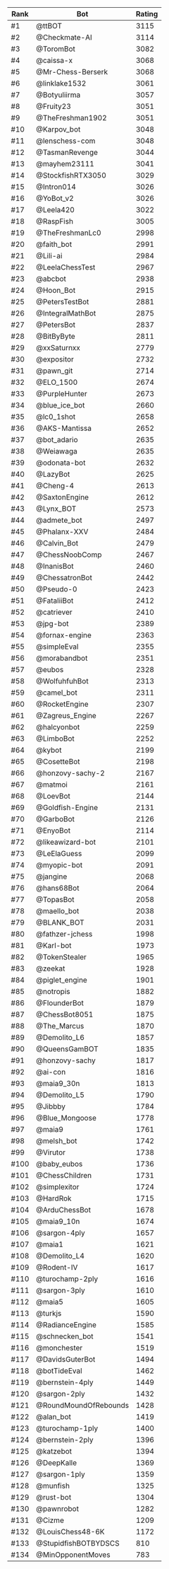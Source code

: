 Rank|Bot|Rating
---|---|---
#1|@ttBOT|3115
#2|@Checkmate-AI|3114
#3|@ToromBot|3082
#4|@caissa-x|3068
#5|@Mr-Chess-Berserk|3068
#6|@linklake1532|3061
#7|@Botyuliirma|3057
#8|@Fruity23|3051
#9|@TheFreshman1902|3051
#10|@Karpov_bot|3048
#11|@lenschess-com|3048
#12|@TasmanRevenge|3044
#13|@mayhem23111|3041
#14|@StockfishRTX3050|3029
#15|@Intron014|3026
#16|@YoBot_v2|3026
#17|@Leela420|3022
#18|@RaspFish|3005
#19|@TheFreshmanLc0|2998
#20|@faith_bot|2991
#21|@Lili-ai|2984
#22|@LeelaChessTest|2967
#23|@abcbot|2938
#24|@Hoon_Bot|2915
#25|@PetersTestBot|2881
#26|@IntegralMathBot|2875
#27|@PetersBot|2837
#28|@BitByByte|2811
#29|@xxSaturnxx|2779
#30|@expositor|2732
#31|@pawn_git|2714
#32|@ELO_1500|2674
#33|@PurpleHunter|2673
#34|@blue_ice_bot|2660
#35|@lc0_1shot|2658
#36|@AKS-Mantissa|2652
#37|@bot_adario|2635
#38|@Weiawaga|2635
#39|@odonata-bot|2632
#40|@LazyBot|2625
#41|@Cheng-4|2613
#42|@SaxtonEngine|2612
#43|@Lynx_BOT|2573
#44|@admete_bot|2497
#45|@Phalanx-XXV|2484
#46|@Calvin_Bot|2479
#47|@ChessNoobComp|2467
#48|@InanisBot|2460
#49|@ChessatronBot|2442
#50|@Pseudo-0|2423
#51|@FataliiBot|2412
#52|@catriever|2410
#53|@jpg-bot|2389
#54|@fornax-engine|2363
#55|@simpleEval|2355
#56|@morabandbot|2351
#57|@eubos|2328
#58|@WolfuhfuhBot|2313
#59|@camel_bot|2311
#60|@RocketEngine|2307
#61|@Zagreus_Engine|2267
#62|@halcyonbot|2259
#63|@LimboBot|2252
#64|@kybot|2199
#65|@CosetteBot|2198
#66|@honzovy-sachy-2|2167
#67|@matmoi|2161
#68|@LoevBot|2144
#69|@Goldfish-Engine|2131
#70|@GarboBot|2126
#71|@EnyoBot|2114
#72|@likeawizard-bot|2101
#73|@LeElaGuess|2099
#74|@myopic-bot|2091
#75|@jangine|2068
#76|@hans68Bot|2064
#77|@TopasBot|2058
#78|@maello_bot|2038
#79|@BLANK_BOT|2031
#80|@fathzer-jchess|1998
#81|@Karl-bot|1973
#82|@TokenStealer|1965
#83|@zeekat|1928
#84|@piglet_engine|1901
#85|@notropis|1882
#86|@FlounderBot|1879
#87|@ChessBot8051|1875
#88|@The_Marcus|1870
#89|@Demolito_L6|1857
#90|@QueensGamBOT|1835
#91|@honzovy-sachy|1817
#92|@ai-con|1816
#93|@maia9_30n|1813
#94|@Demolito_L5|1790
#95|@Jibbby|1784
#96|@Blue_Mongoose|1778
#97|@maia9|1761
#98|@melsh_bot|1742
#99|@Virutor|1738
#100|@baby_eubos|1736
#101|@ChessChildren|1731
#102|@simplexitor|1724
#103|@HardRok|1715
#104|@ArduChessBot|1678
#105|@maia9_10n|1674
#106|@sargon-4ply|1657
#107|@maia1|1621
#108|@Demolito_L4|1620
#109|@Rodent-IV|1617
#110|@turochamp-2ply|1616
#111|@sargon-3ply|1610
#112|@maia5|1605
#113|@turkjs|1590
#114|@RadianceEngine|1585
#115|@schnecken_bot|1541
#116|@monchester|1519
#117|@DavidsGuterBot|1494
#118|@botTideEval|1462
#119|@bernstein-4ply|1449
#120|@sargon-2ply|1432
#121|@RoundMoundOfRebounds|1428
#122|@alan_bot|1419
#123|@turochamp-1ply|1400
#124|@bernstein-2ply|1396
#125|@katzebot|1394
#126|@DeepKalle|1369
#127|@sargon-1ply|1359
#128|@munfish|1325
#129|@rust-bot|1304
#130|@pawnrobot|1282
#131|@Cizme|1209
#132|@LouisChess48-6K|1172
#133|@StupidfishBOTBYDSCS|810
#134|@MinOpponentMoves|783
